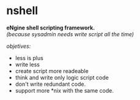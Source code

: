 nshell
======

**eNgine shell scripting framework.**  
*(because sysadmin needs write script all the time)*

*objetives:*
- less is plus
- write less
- create script more readeable
- think and write only logic script code
- don't write redundant code.
- support more *nix with the same code.
